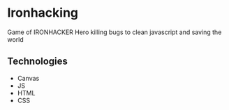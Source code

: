 # Ironhacking
Game of IRONHACKER Hero killing bugs to clean javascript and saving the world

## Technologies
* Canvas
* JS
* HTML
* CSS
